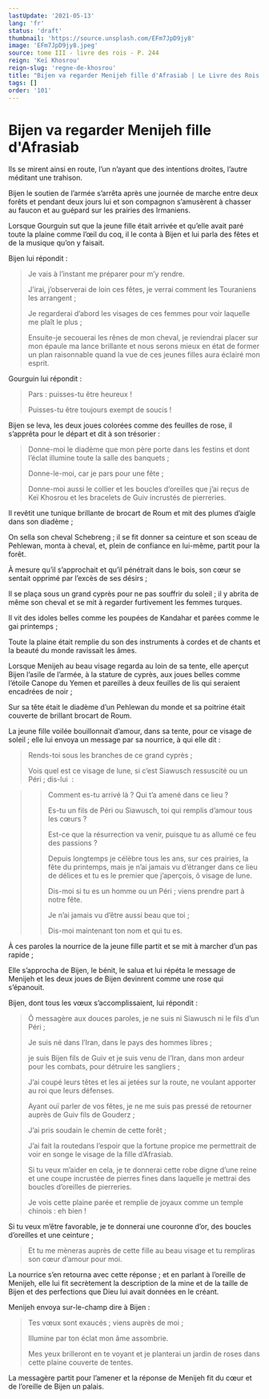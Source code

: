 ```yaml
---
lastUpdate: '2021-05-13'
lang: 'fr'
status: 'draft'
thumbnail: 'https://source.unsplash.com/EFm7JpD9jy8'
image: 'EFm7JpD9jy8.jpeg'
source: tome III - livre des rois - P. 244
reign: 'Keï Khosrou'
reign-slug: 'regne-de-khosrou'
title: "Bijen va regarder Menijeh fille d'Afrasiab | Le Livre des Rois | Shâhnâmeh"
tags: []
order: '101'
---
```


<!-- LTeX: language=fr -->

# Bijen va regarder Menijeh fille d'Afrasiab

Ils se mirent ainsi en route, l’un n’ayant que des intentions droites, l’autre méditant une trahison.

Bijen le soutien de l’armée s’arrêta après une journée de marche entre deux forêts et pendant deux jours lui et son compagnon s’amusèrent à chasser au faucon et au guépard sur les prairies des Irmaniens.

Lorsque Gourguin sut que la jeune fille était arrivée et qu’elle avait paré toute la plaine comme l’œil du coq, il le conta à Bijen et lui parla des fêtes et de la musique qu’on y faisait.

Bijen lui répondit :

> Je vais à l’instant me préparer pour m’y rendre.
>
> J’irai, j’observerai de loin ces fêtes, je verrai comment les Touraniens les arrangent ;
>
> Je regarderai d’abord les visages de ces femmes pour voir laquelle me plaît le plus ;
>
> Ensuite-je secouerai les rênes de mon cheval, je reviendrai placer sur mon épaule ma lance brillante et nous serons mieux en état de former un plan raisonnable quand la vue de ces jeunes filles aura éclairé mon esprit.

Gourguin lui répondit :

> Pars : puisses-tu être heureux !
>
> Puisses-tu être toujours exempt de soucis !

Bijen se leva, les deux joues colorées comme des feuilles de rose, il s’apprêta pour le départ et dit à son trésorier :

> Donne-moi le diadème que mon père porte dans les festins et dont l’éclat illumine toute la salle des banquets ;
>
> Donne-le-moi, car je pars pour une fête ;
>
> Donne-moi aussi le collier et les boucles d’oreilles que j’ai reçus de Keï Khosrou et les bracelets de Guiv incrustés de pierreries.

Il revêtit une tunique brillante de brocart de Roum et mit des plumes d’aigle dans son diadème ;

On sella son cheval Schebreng ; il se fit donner sa ceinture et son sceau de Pehlewan, monta à cheval, et, plein de confiance en lui-même, partit pour la forêt.

À mesure qu’il s’approchait et qu’il pénétrait dans le bois, son cœur se sentait opprimé par l’excès de ses désirs ;

Il se plaça sous un grand cyprès pour ne pas souffrir du soleil ; il y abrita de même son cheval et se mit à regarder furtivement les femmes turques.

Il vit des idoles belles comme les poupées de Kandahar et parées comme le gai printemps ;

Toute la plaine était remplie du son des instruments à cordes et de chants et la beauté du monde ravissait les âmes.

Lorsque Menijeh au beau visage regarda au loin de sa tente, elle aperçut Bijen l’asile de l’armée, à la stature de cyprès, aux joues belles comme l’étoile Canope du Yemen et pareilles à deux feuilles de lis qui seraient encadrées de noir ;

Sur sa tête était le diadème d’un Pehlewan du monde et sa poitrine était couverte de brillant brocart de Roum.

La jeune fille voilée bouillonnait d’amour, dans sa tente, pour ce visage de soleil ; elle lui envoya un message par sa nourrice, à qui elle dit :

> Rends-toi sous les branches de ce grand cyprès ;
>
> Vois quel est ce visage de lune, si c’est Siawusch ressuscité ou un Péri ; dis-lui  :

> > Comment es-tu arrivé là ?
> > Qui t’a amené dans ce lieu ?
> >
> > Es-tu un fils de Péri ou Siawusch, toi qui remplis d’amour tous les cœurs ?
> >
> > Est-ce que la résurrection va venir, puisque tu as allumé ce feu des passions ?
> >
> > Depuis longtemps je célèbre tous les ans, sur ces prairies, la fête du printemps, mais je n’ai jamais vu d’étranger dans ce lieu de délices et tu es le premier que j’aperçois, ô visage de lune.
> >
> > Dis-moi si tu es un homme ou un Péri ; viens prendre part à notre fête.
> >
> > Je n’ai jamais vu d’être aussi beau que toi ;
> >
> > Dis-moi maintenant ton nom et qui tu es.

À ces paroles la nourrice de la jeune fille partit et se mit à marcher d’un pas rapide ;

Elle s’approcha de Bijen, le bénit, le salua et lui répéta le message de Menijeh et les deux joues de Bijen devinrent comme une rose qui s’épanouit.

Bijen, dont tous les vœux s’accomplissaient, lui répondit :

> Ô messagère aux douces paroles, je ne suis ni Siawusch ni le fils d’un Péri ;
>
> Je suis né dans l’Iran, dans le pays des hommes libres ;
>
> je suis Bijen fils de Guiv et je suis venu de l’Iran, dans mon ardeur pour les combats, pour détruire les sangliers ;
>
> J’ai coupé leurs têtes et les ai jetées sur la route, ne voulant apporter au roi que leurs défenses.
>
> Ayant ouï parler de vos fêtes, je ne me suis pas pressé de retourner auprès de Guiv fils de Gouderz ;
>
> J’ai pris soudain le chemin de cette forêt ;
>
> J’ai fait la routedans l’espoir que la fortune propice me permettrait de voir en songe le visage de la fille d’Afrasiab.
>
> Si tu veux m’aider en cela, je te donnerai cette robe digne d’une reine et une coupe incrustée de pierres fines dans laquelle je mettrai des boucles d’oreilles de pierreries.
>
> Je vois cette plaine parée et remplie de joyaux comme un temple chinois : eh bien !

Si tu veux m’être favorable, je te donnerai une couronne d’or, des boucles d’oreilles et une ceinture ;

> Et tu me mèneras auprès de cette fille au beau visage et tu rempliras son cœur d’amour pour moi.

La nourrice s’en retourna avec cette réponse ; et en parlant à l’oreille de Menijeh, elle lui fit secrètement la description de la mine et de la taille de Bijen et des perfections que Dieu lui avait données en le créant.

Menijeh envoya sur-le-champ dire à Bijen :

> Tes vœux sont exaucés ; viens auprès de moi ;
>
> Illumine par ton éclat mon âme assombrie.
>
> Mes yeux brilleront en te voyant et je planterai un jardin de roses dans cette plaine couverte de tentes.

La messagère partit pour l’amener et la réponse de Menijeh fit du cœur et de l’oreille de Bijen un palais.
